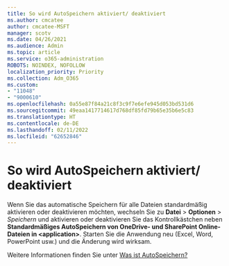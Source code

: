 ```yaml
---
title: So wird AutoSpeichern aktiviert/ deaktiviert
ms.author: cmcatee
author: cmcatee-MSFT
manager: scotv
ms.date: 04/26/2021
ms.audience: Admin
ms.topic: article
ms.service: o365-administration
ROBOTS: NOINDEX, NOFOLLOW
localization_priority: Priority
ms.collection: Adm_O365
ms.custom:
- "11048"
- "9000610"
ms.openlocfilehash: 0a55e87f84a21c8f3c9f7e6efe945d053bd531d6
ms.sourcegitcommit: 49eaa1417714617d768df85fd79b65e35b6e5c83
ms.translationtype: HT
ms.contentlocale: de-DE
ms.lasthandoff: 02/11/2022
ms.locfileid: "62652846"
---
```

# <a name="how-to-enabledisable-autosave"></a>So wird AutoSpeichern aktiviert/ deaktiviert

Wenn Sie das automatische Speichern für alle Dateien standardmäßig aktivieren oder deaktivieren möchten, wechseln Sie zu **Datei** > **Optionen** > *Speichern* und aktivieren oder deaktivieren Sie das Kontrollkästchen neben **Standardmäßiges AutoSpeichern von OneDrive- und SharePoint Online-Dateien in \<application\>**. Starten Sie die Anwendung neu (Excel, Word, PowerPoint usw.) und die Änderung wird wirksam. 

Weitere Informationen finden Sie unter [Was ist AutoSpeichern?](https://support.microsoft.com/topic/what-is-autosave-6d6bd723-ebfd-4e40-b5f6-ae6e8088f7a5?ui=en-us&rs=en-us&ad=us)